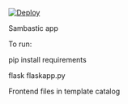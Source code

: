 [![Deploy](https://www.herokucdn.com/deploy/button.svg)](https://heroku.com/deploy)


Sambastic app

To run:

pip install requirements

flask flaskapp.py


Frontend files in template catalog
